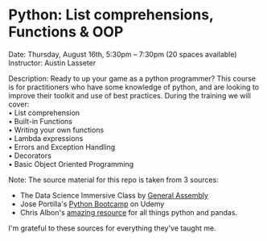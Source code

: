 #	Python: List comprehensions, Functions & OOP  

Date: Thursday, August 16th, 5:30pm – 7:30pm (20 spaces available)  
Instructor: Austin Lasseter  

Description: Ready to up your game as a python programmer? This course is for practitioners who have some knowledge of python, and are looking to improve their toolkit and use of best practices. During the training we will cover:  
•           List comprehension  
•           Built-in Functions  
•           Writing your own functions  
•           Lambda expressions  
•           Errors and Exception Handling  
•           Decorators  
•           Basic Object Oriented Programming  

Note: The source material for this repo is taken from 3 sources:
* The Data Science Immersive Class by [General Assembly](https://generalassemb.ly/)
* Jose Portilla's [Python Bootcamp](
https://www.udemy.com/python-for-data-science-and-machine-learning-bootcamp/learn/v4/content) on Udemy
* Chris Albon's [amazing resource](https://chrisalbon.com/python/data_wrangling/pandas_list_comprehension/) for all things python and pandas.

I'm grateful to these sources for everything they've taught me.
